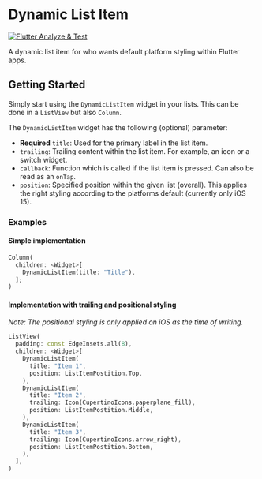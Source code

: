 # Dynamic List Item

[![Flutter Analyze & Test](https://github.com/sems/dynamic_list_item/actions/workflows/flutter-test.yml/badge.svg?branch=master)](https://github.com/sems/dynamic_list_item/actions/workflows/flutter-test.yml)

A dynamic list item for who wants default platform styling within Flutter apps.

## Getting Started

Simply start using the `DynamicListItem` widget in your lists. This can be done in a `ListView` but also `Column`.

The `DynamicListItem` widget has the following (optional) parameter:

- **Required** `title`: Used for the primary label in the list item.
- `trailing`: Trailing content within the list item. For example, an icon or a switch widget.
- `callback`: Function which is called if the list item is pressed. Can also be read as an `onTap`.
- `position`: Specified position within the given list (overall). This applies the right styling according to the platforms default (currently only iOS 15). 

### Examples

#### Simple implementation
```dart
Column(
  children: <Widget>[
    DynamicListItem(title: "Title"),
  ];
)
```

#### Implementation with trailing and positional styling
_Note: The positional styling is only applied on iOS as the time of writing._
```dart
ListView(
  padding: const EdgeInsets.all(8),
  children: <Widget>[
    DynamicListItem(
      title: "Item 1", 
      position: ListItemPostition.Top,
    ),
    DynamicListItem(
      title: "Item 2", 
      trailing: Icon(CupertinoIcons.paperplane_fill),
      position: ListItemPostition.Middle,
    ),
    DynamicListItem(
      title: "Item 3",
      trailing: Icon(CupertinoIcons.arrow_right),
      position: ListItemPostition.Bottom,
    ),
  ],
)
```